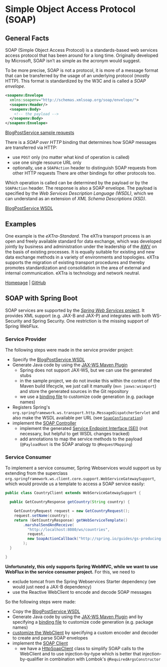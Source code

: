 # Simple Object Access Protocol (SOAP)

## General Facts

SOAP (Simple Object Access Protocol) is a standards-based web services access protocol 
that has been around for a long time. Originally developed by Microsoft, SOAP isn’t as 
simple as the acronym would suggest.

To be more precise, SOAP is not a protocol, it is more of a message format that can be
transferred by the usage of an underlying protocol (mostly HTTP). This format is standardized
by the W3C and is called a _SOAP envelope_.

```xml
<soapenv:Envelope
  xmlns:soapenv="http://schemas.xmlsoap.org/soap/envelope/">
  <soapenv:Header/>
  <soapenv:Body>
    <!-- the payload -->
  </soapenv:Body>
</soapenv:Envelope>
```

[BlogPostService sample requests](../sample-requests/soap)

There is a _SOAP over HTTP_ binding that determines how SOAP messages are transferred via HTTP:
 - use `POST` only (no matter what kind of operation is called)
 - use one single resource URL only
 - optionally, use a `SOAPAction` header to distinguish SOAP requests from other HTTP requests
There are other bindings for other protocols too.

Which operation is called can be determined by the payload or by the `SOAPAction` header.
The response is also a SOAP envelope. The payload is specified by the _Web Services Description Language (WSDL)_,
which we can understand as an extension of _XML Schema Descriptions (XSD)_.

[BlogPostService WSDL](../service-provider/src/main/resources/soap/blogPostService.wsdl)

## Examples

One example is the _eXTra-Standard_. The eXTra transport process is an open and freely available standard 
for data exchange, which was developed jointly by business and administration under the leadership of the 
[AWV](https://www.awv-net.de/) on the basis of existing processes. It is equally suitable for existing and 
new data exchange methods in a variety of environments and topologies. eXTra supports the migration of existing 
transport procedures and thereby promotes standardization and consolidation in the area of external and internal 
communication. eXTra is technology and network neutral.

[Homepage](https://www.extra-standard.de/) | [GitHub](https://github.com/extra-standard)

## SOAP with Spring Boot

SOAP services are supported by the [_Spring Web Services_ project](https://spring.io/projects/spring-ws).
It provides XML support (e.g. JAX-B and JAX-P) and integrates with both WS-Security and Spring Security. 
One restriction is the missing support of Spring WebFlux.

### Service Provider

The following steps were made in the service provider project:
 - Specify the [BlogPostService WSDL](../service-provider/src/main/resources/soap/blogPostService.wsdl)
 - Generate Java code by using the [JAX-WS Maven Plugin](https://www.mojohaus.org/jaxws-maven-plugin/)
     - Spring does not support JAX-WS, but we can use the generated stubs
     - in the sample project, we do not invoke this within the context of the Maven build lifecycle, we just call it manually
       (`mvn jaxws:wsimport`) and store the generated sources in the Git repository
     - we use a [binding file](../service-provider/src/main/resources/soap/wsimport.xjb) to customize code generation (e.g. package names)
 - Registers Spring's `org.springframework.ws.transport.http.MessageDispatcherServlet` and also make the WSDL available per URL
   (see [`SoapConfiguration`](../service-provider/src/main/java/de/samples/apicomparison/provider/boundary/soap/config/SoapConfiguration.java))
 - implement the [SOAP Controller](../service-provider/src/main/java/de/samples/apicomparison/provider/boundary/soap/BlogPostSoapController.java)
   - implement the generated [Service Endpoint Interface (SEI)](../service-provider/src/main/java/de/samples/apicomparison/provider/boundary/soap/stub/service/BlogPostServiceInterface.java)
     (not necessary, but helpful to get WSDL changes tracked)
   - add annotations to map the service methods to the payload (`@PayloadRoot` is the SOAP analogy to `@RequestMapping`)

### Service Consumer

To implement a service consumer, Spring Webservices would support us by extending from the superclass
`org.springframework.ws.client.core.support.WebServiceGatewaySupport`, which would provide us a template
to access a SOAP service easily:

```java
public class CountryClient extends WebServiceGatewaySupport {

  public GetCountryResponse getCountry(String country) {

    GetCountryRequest request = new GetCountryRequest();
    request.setName(country);
    return (GetCountryResponse) getWebServiceTemplate()
        .marshalSendAndReceive(
          "http://localhost:8080/ws/countries", 
          request,
          new SoapActionCallback("http://spring.io/guides/gs-producing-web-service/GetCountryRequest")
        );
  }

}
```

**Unfortunately, this only supports Spring WebMVC, while we want to use WebFlux in the service consumer project.** For this, we need to
- exclude tomcat from the Spring Webservices Starter dependency (we would just need a JAX-B dependency)
- use the Reactive WebClient to encode and decode SOAP messages

So the following steps were made:
- Copy the [BlogPostService WSDL](../service-consumer-spring/src/main/resources/soap/blogPostService.wsdl)
- Generate Java code by using the [JAX-WS Maven Plugin](https://www.mojohaus.org/jaxws-maven-plugin/)
  and by specifying a [binding file](../service-consumer-spring/src/main/resources/soap/wsimport.xjb) to customize code generation (e.g. package names)
- [customize the WebClient](../service-consumer-spring/src/main/java/de/samples/apicomparison/consumer/clients/soap/config/SoapWebClientConfiguration.java) 
  by specifying a custom encoder and decoder to create and parse SOAP envelopes
- implement the [SOAP Client](../service-consumer-spring/src/main/java/de/samples/apicomparison/consumer/clients/soap/BlogPostSoapClient.java)
  - we have a [HttpSoapClient](../service-consumer-spring/src/main/java/de/samples/apicomparison/consumer/clients/soap/HttpSoapClient.java) class
    to simplify SOAP calls to the WebClient and to use injection-by-type which is better that injection-by-qualifier in combination with Lombok's `@RequiredArgsConstructor`
